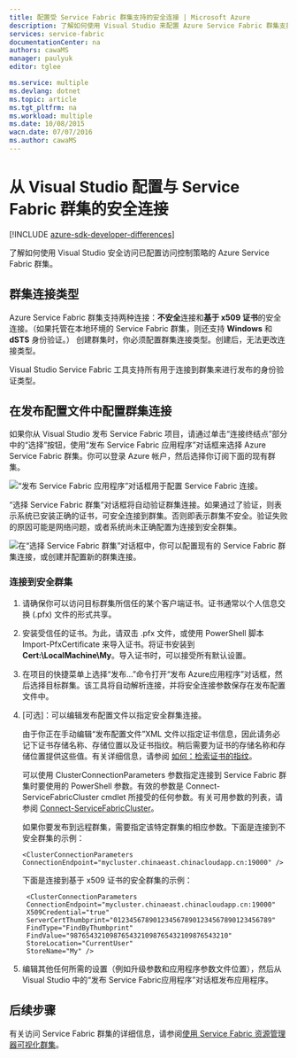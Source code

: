 ```yaml
---
title: 配置受 Service Fabric 群集支持的安全连接 | Microsoft Azure
description: 了解如何使用 Visual Studio 来配置 Azure Service Fabric 群集支持的安全连接。
services: service-fabric
documentationCenter: na
authors: cawaMS
manager: paulyuk
editor: tglee

ms.service: multiple
ms.devlang: dotnet
ms.topic: article
ms.tgt_pltfrm: na
ms.workload: multiple
ms.date: 10/08/2015
wacn.date: 07/07/2016
ms.author: cawaMS
---
```


# 从 Visual Studio 配置与 Service Fabric 群集的安全连接

[!INCLUDE [azure-sdk-developer-differences](../../includes/azure-sdk-developer-differences.md)]

了解如何使用 Visual Studio 安全访问已配置访问控制策略的 Azure Service Fabric 群集。

## 群集连接类型

Azure Service Fabric 群集支持两种连接：**不安全**连接和**基于 x509 证书**的安全连接。（如果托管在本地环境的 Service Fabric 群集，则还支持 **Windows** 和 **dSTS** 身份验证。） 创建群集时，你必须配置群集连接类型。创建后，无法更改连接类型。

Visual Studio Service Fabric 工具支持所有用于连接到群集来进行发布的身份验证类型。

## 在发布配置文件中配置群集连接

如果你从 Visual Studio 发布 Service Fabric 项目，请通过单击“连接终结点”部分中的“选择”按钮，使用“发布 Service Fabric 应用程序”对话框来选择 Azure Service Fabric 群集。你可以登录 Azure 帐户，然后选择你订阅下面的现有群集。

![“发布 Service Fabric 应用程序”对话框用于配置 Service Fabric 连接。][publishdialog]

“选择 Service Fabric 群集”对话框将自动验证群集连接。如果通过了验证，则表示系统已安装正确的证书，可安全连接到群集。否则即表示群集不安全。验证失败的原因可能是网络问题，或者系统尚未正确配置为连接到安全群集。

![在“选择 Service Fabric 群集”对话框中，你可以配置现有的 Service Fabric 群集连接，或创建并配置新的群集连接。][selectsfcluster]

### 连接到安全群集

1. 请确保你可以访问目标群集所信任的某个客户端证书。证书通常以个人信息交换 (.pfx) 文件的形式共享。

2. 安装受信任的证书。为此，请双击 .pfx 文件，或使用 PowerShell 脚本 Import-PfxCertificate 来导入证书。将证书安装到 **Cert:\\LocalMachine\\My**。导入证书时，可以接受所有默认设置。

3. 在项目的快捷菜单上选择“发布...”命令打开“发布 Azure应用程序”对话框，然后选择目标群集。该工具将自动解析连接，并将安全连接参数保存在发布配置文件中。

4. [可选]：可以编辑发布配置文件以指定安全群集连接。

    由于你正在手动编辑“发布配置文件”XML 文件以指定证书信息，因此请务必记下证书存储名称、存储位置以及证书指纹。稍后需要为证书的存储名称和存储位置提供这些值。有关详细信息，请参阅 [如何：检索证书的指纹](https://msdn.microsoft.com/zh-cn/library/ms734695(v=vs.110).aspx)。

    可以使用 ClusterConnectionParameters 参数指定连接到 Service Fabric 群集时要使用的 PowerShell 参数。有效的参数是 Connect-ServiceFabricCluster cmdlet 所接受的任何参数。有关可用参数的列表，请参阅 [Connect-ServiceFabricCluster](https://msdn.microsoft.com/zh-cn/library/mt125938.aspx)。

    如果你要发布到远程群集，需要指定该特定群集的相应参数。下面是连接到不安全群集的示例：

    `<ClusterConnectionParameters ConnectionEndpoint="mycluster.chinaeast.chinacloudapp.cn:19000" />`

    下面是连接到基于 x509 证书的安全群集的示例：

        <ClusterConnectionParameters
        ConnectionEndpoint="mycluster.chinaeast.chinacloudapp.cn:19000"
        X509Credential="true"
        ServerCertThumbprint="0123456789012345678901234567890123456789"
        FindType="FindByThumbprint"
        FindValue="9876543210987654321098765432109876543210"
        StoreLocation="CurrentUser"
        StoreName="My" />

5. 编辑其他任何所需的设置（例如升级参数和应用程序参数文件位置），然后从 Visual Studio 中的“发布 Service Fabric应用程序”对话框发布应用程序。

## 后续步骤
有关访问 Service Fabric 群集的详细信息，请参阅[使用 Service Fabric 资源管理器可视化群集](./service-fabric-visualizing-your-cluster.md)。

<!--Image references-->
[publishdialog]: ./media/service-fabric-visualstudio-configure-secure-connections/publishdialog.png
[selectsfcluster]: ./media/service-fabric-visualstudio-configure-secure-connections/selectsfcluster.png

<!---HONumber=Mooncake_0321_2016-->